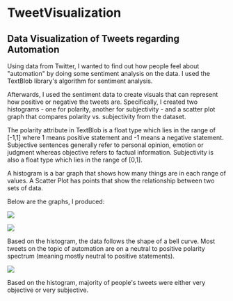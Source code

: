 # TweetVisualization
Data Visualization of Tweets regarding Automation
--

Using data from Twitter, I wanted to find out how people feel about "automation" by doing some sentiment analysis on the data. I used the TextBlob library's algorithm for sentiment analysis.

Afterwards, I used the sentiment data to create visuals that can represent how positive or negative the tweets are. Specifically, I created two histograms - one for polarity, another for subjectivity - and a scatter plot graph that compares polarity vs. subjectivity from the dataset. 

The polarity attribute in TextBlob is a float type which lies in the range of [-1,1] where 1 means positive statement and -1 means a negative statement. Subjective sentences generally refer to personal opinion, emotion or judgment whereas objective refers to factual information. Subjectivity is also a float type which lies in the range of [0,1].

A histogram is a bar graph that shows how many things are in each range of values. A Scatter Plot has points that show the relationship between two sets of data. 

Below are the graphs, I produced:

![](https://user-images.githubusercontent.com/9923181/49534962-f093d780-f890-11e8-934a-9360b5a0e5d6.png)

![](https://user-images.githubusercontent.com/9923181/49534921-d22ddc00-f890-11e8-8f9c-c7c1e2428e21.png)

Based on the histogram, the data follows the shape of a bell curve. Most tweets on the topic of automation are on a neutral to positive polarity spectrum (meaning mostly neutral to positive statements). 

![](https://user-images.githubusercontent.com/9923181/49534944-e1ad2500-f890-11e8-9ea6-b9340b9c5388.png)

Based on the histogram, majority of people's tweets were either very objective or very subjective.  
